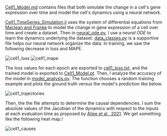 [Cell1_Model.md](Cell1_Model.md) contains files that both simulate the change in a cell's gene expression over time and model the cell's dynamics
using a neural network.

[Cell1_TimeSeries_Simulation.jl](Cell1_Model.md/Cell1_TimeSeries_Simulation.jl) uses the system of differential equations from [Maclean and Franke](https://github.com/maclean-lab/Cell-Cell-Communication) to model the change in gene expression of a cell over time and create a dataset. Then in [neural_ode.py](neural_ode.py), I use a *neural ODE* to learn the dynamics underlying the dataset. [data_classes.py](data_classes.py) is a supportive file helps our neural network organize the data. In training, we saw the following decrease in loss and MAPE.

![cell1_loss](https://user-images.githubusercontent.com/86622061/129490456-0fa93103-7545-44d7-82c3-c853ef5b6953.png)
![cell1_mape](https://user-images.githubusercontent.com/86622061/129490462-bad052ed-fc58-4a25-bfcc-0f7218808410.png)

The loss values for each epoch are exported to [cell1_loss.txt](cell1_loss.txt), and the trained model is exported to [Cell1_Model.pt](Cell1_Model.pt). Then, I analyze the accuracy of the model in [model_analysis.py](model_analysis.py). The function chooses a random training example and plots the ground truth versus the model's prediction like below.

![cell1_trajectories](https://user-images.githubusercontent.com/86622061/129490603-662b5e74-e086-4170-96fd-50216632421e.png)

Then, the the file attempts to determine the causal dependencies. I sum the absolute values of the Jacobian of the dynamics with respect to the inputs at each evaluation time as proposed by [Aliee et al., 2021](https://arxiv.org/pdf/2106.12430.pdf). We get something like the following heat map.!

![cell1_causes](https://user-images.githubusercontent.com/86622061/129490688-845d05fd-794d-4472-a31a-d5f40689b803.png)





